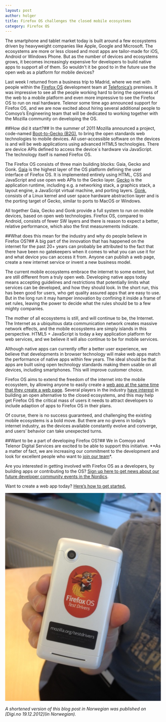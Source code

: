 ```yaml
---
layout: post
author: holger
title: Firefox OS challenges the closed mobile ecosystems
category: Firefox OS
---
```

The smartphone and tablet market today is built around a few ecosystems driven by heavyweight companies like Apple, Google and Microsoft. The ecosystems are more or less closed and most apps are tailor-made for iOS, Android or Windows Phone. But as the number of devices and ecosystems grows, it becomes increasingly expensive for developers to build native apps to support all of them. So wouldn't it be good to in the future use the open web as a platform for mobile devices? 

Last week I returned from a business trip to Madrid, where we met with people within the [Firefox OS](http://www.mozilla.org/en-US/firefoxos/) development team at [Telefonica’s](http://bits.blogs.nytimes.com/2012/09/07/a-firefox-smartphone-for-the-poor/) premises. It was impressive to see all the  people working hard to bring the openness of the web to a mobile platform and even more impressive to see the Firefox OS to run on real hardware. Telenor some time ago announced support for Firefox OS, and we are now excited about hiring several additional people to Comoyo’s Engineering team that will be dedicated to working together with the Mozilla community on developing the OS. 

##How did it start?##
In the summer of 2011 Mozilla announced a project, code-named [Boot-to-Gecko (B2G)](https://wiki.mozilla.org/B2G), to bring the open standards web technologies to mobile devices. All user-accessible software on the devices is and will be web applications using advanced HTML5 technologies. There are device APIs defined to access the device´s hardware via JavaScript. The technology itself is named Firefox OS.

The Firefox OS consists of three main building blocks: Gaia, Gecko and Gonk. [Gaia](https://wiki.mozilla.org/Gaia) is the highest layer of the OS platform defining the user interface of Firefox OS. It is implemented entirely using HTML, CSS and JavaScript and use open web APIs to the Gecko layer. [Gecko](https://wiki.mozilla.org/Gecko) is the application runtime, including e.g. a networking stack, a graphics stack, a layout engine, a JavaScript virtual machine, and porting layers. [Gonk](https://wiki.mozilla.org/B2G/Architecture), consists of a Linux kernel and user space hardware abstraction layer and is the porting target of Gecko, similar to ports to MacOS or Windows.

All together Gaia, Gecko and Gonk provide a full system to run on mobile devices, based on open web technologies. Firefox OS, compared to Android, consists of fewer SW layers and there is reason to expect a better, relative performance, which also the first measurements indicate. 

##What does this mean for the industry and why do people believe in Firefox OS?##
A big part of the innovation that has happened on the internet for the past 20+ years can probably be attributed to the fact that there have been no gatekeepers when it comes to what you can use it for and what device you can access it from. Anyone can publish a web page, create a new internet service or invent a new business model. 

The current mobile ecosystems embrace the internet to some extent, but are still different from a truly open web. Developing native apps today means accepting guidelines and restrictions that potentially limits what services can be developed, and how they should look. In the short run, this has been good for users, who get quality assured apps that are easy to use. But in the long run it may hamper innovation by confining it inside a frame of set rules, leaving the power to decide what the rules should be to a few mighty companies.  

The mother of all ecosystems is still, and will continue to be, the Internet. The Internet as a ubiquitous data communication network creates massive network effects, and the mobile ecosystems are simply islands in this perspective. HTML5 + JavaScript is today a key application platform for web services, and we believe it will also continue to be for mobile services.  

Although native apps can currently offer a better user experience, we believe that developments in browser technology will make web apps match the performance of native apps within few years. The ideal should be that apps are built using open technology standards making them usable on all devices, including smartphones. This will improve customer choice.

Firefox OS aims to extend the freedom of the internet into the mobile ecosystem, by allowing anyone to easily create a [web app at the same time that they create a web page](https://developer.mozilla.org/en-US/docs/Apps/For_mobile_developers). Several players in the industry [have interest](http://blog.mozilla.org/blog/2012/07/02/firefox-mobile-os/) in building an open alternative to the closed ecosystems, and this may help get Firefox OS the critical mass of users it needs to attract developers to include adaption of apps to Firefox OS in their plans. 

Of course, there is no success guaranteed, and challenging the existing mobile ecosystems is a bold move. But there are no givens in today’s internet industry, as the devices available constantly evolve and converge, and users’ behavior can take unexpected turns.

##Want to be a part of developing Firefox OS?##
We in Comoyo and Telenor Digital Services are excited to be able to support this initiative. **As a matter of fact, we are increasing our commitment to the development and look for excellent people who want to [join our team](https://comoyo.recruiterbox.com/jobs/11797/)*. 

Are you interested in getting involved with Firefox OS as a developers, by building apps or contributing to the OS? [Sign up here to get news about our future developer community events in the Nordics](http://unbouncepages.com/firefox-os/). 

Want to create a web app today? [Here’s how to get started.](https://developer.mozilla.org/en-US/docs/Apps/Getting_Started) 

![Test phone with Firefox OS at Comoyo](/assets/img/posts/firefox-os/firefox-phone_r.JPG)

*A shortened version of this blog post in Norwegian was published on [Digi.no 19.12.2012](in Norwegian).*
